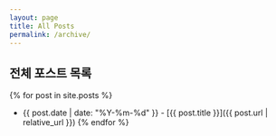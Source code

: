 ```yaml
---
layout: page
title: All Posts
permalink: /archive/
---
```


## 전체 포스트 목록

{% for post in site.posts %}
- {{ post.date | date: "%Y-%m-%d" }} - [{{ post.title }}]({{ post.url | relative_url }})
{% endfor %}
